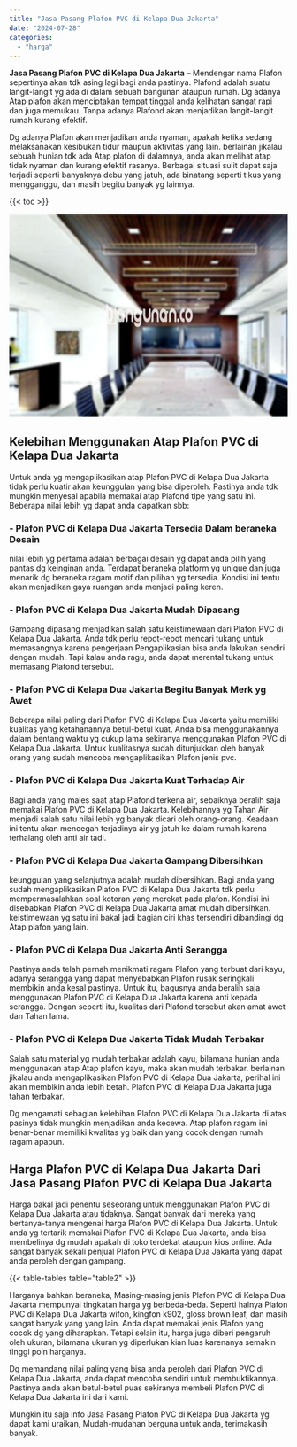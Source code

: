 ```yaml
---
title: "Jasa Pasang Plafon PVC di Kelapa Dua Jakarta"
date: "2024-07-28"
categories: 
  - "harga"
---
```


**Jasa Pasang Plafon PVC di Kelapa Dua Jakarta** – Mendengar nama Plafon sepertinya akan tdk asing lagi bagi anda pastinya. Plafond adalah suatu langit-langit yg ada di dalam sebuah bangunan ataupun rumah. Dg adanya Atap plafon akan menciptakan tempat tinggal anda kelihatan sangat rapi dan juga memukau. Tanpa adanya Plafond akan menjadikan langit-langit rumah kurang efektif.

Dg adanya Plafon akan menjadikan anda nyaman, apakah ketika sedang melaksanakan kesibukan tidur maupun aktivitas yang lain. berlainan jikalau sebuah hunian tdk ada Atap plafon di dalamnya, anda akan melihat atap tidak nyaman dan kurang efektif rasanya. Berbagai situasi sulit dapat saja terjadi seperti banyaknya debu yang jatuh, ada binatang seperti tikus yang mengganggu, dan masih begitu banyak yg lainnya.

{{< toc >}}

![Jasa Pasang Plafon PVC di Kelapa Dua Jakarta](/images/flafond-pvc-murah13.png)

## Kelebihan Menggunakan Atap Plafon PVC di Kelapa Dua Jakarta

Untuk anda yg mengaplikasikan atap Plafon PVC di Kelapa Dua Jakarta tidak perlu kuatir akan keunggulan yang bisa diperoleh. Pastinya anda tdk mungkin menyesal apabila memakai atap Plafond tipe yang satu ini. Beberapa nilai lebih yg dapat anda dapatkan sbb:

### \- Plafon PVC di Kelapa Dua Jakarta Tersedia Dalam beraneka Desain

nilai lebih yg pertama adalah berbagai desain yg dapat anda pilih yang pantas dg keinginan anda. Terdapat beraneka platform yg unique dan juga menarik dg beraneka ragam motif dan pilihan yg tersedia. Kondisi ini tentu akan menjadikan gaya ruangan anda menjadi paling keren.

### \- Plafon PVC di Kelapa Dua Jakarta Mudah Dipasang

Gampang dipasang menjadikan salah satu keistimewaan dari Plafon PVC di Kelapa Dua Jakarta. Anda tdk perlu repot-repot mencari tukang untuk memasangnya karena pengerjaan Pengaplikasian bisa anda lakukan sendiri dengan mudah. Tapi kalau anda ragu, anda dapat merental tukang untuk memasang Plafond tersebut.

### \- Plafon PVC di Kelapa Dua Jakarta Begitu Banyak Merk yg Awet

Beberapa nilai paling dari Plafon PVC di Kelapa Dua Jakarta yaitu memiliki kualitas yang ketahanannya betul-betul kuat. Anda bisa menggunakannya dalam bentang waktu yg cukup lama sekiranya menggunakan Plafon PVC di Kelapa Dua Jakarta. Untuk kualitasnya sudah ditunjukkan oleh banyak orang yang sudah mencoba mengaplikasikan Plafon jenis pvc.

### \- Plafon PVC di Kelapa Dua Jakarta Kuat Terhadap Air

Bagi anda yang males saat atap Plafond terkena air, sebaiknya beralih saja memakai Plafon PVC di Kelapa Dua Jakarta. Kelebihannya yg Tahan Air menjadi salah satu nilai lebih yg banyak dicari oleh orang-orang. Keadaan ini tentu akan mencegah terjadinya air yg jatuh ke dalam rumah karena terhalang oleh anti air tadi.

### \- Plafon PVC di Kelapa Dua Jakarta Gampang Dibersihkan

keunggulan yang selanjutnya adalah mudah dibersihkan. Bagi anda yang sudah mengaplikasikan Plafon PVC di Kelapa Dua Jakarta tdk perlu mempermasalahkan soal kotoran yang merekat pada plafon. Kondisi ini disebabkan Plafon PVC di Kelapa Dua Jakarta amat mudah dibersihkan. keistimewaan yg satu ini bakal jadi bagian ciri khas tersendiri dibandingi dg Atap plafon yang lain.

### \- Plafon PVC di Kelapa Dua Jakarta Anti Serangga

Pastinya anda telah pernah menikmati ragam Plafon yang terbuat dari kayu, adanya serangga yang dapat menyebabkan Plafon rusak seringkali membikin anda kesal pastinya. Untuk itu, bagusnya anda beralih saja menggunakan Plafon PVC di Kelapa Dua Jakarta karena anti kepada serangga. Dengan seperti itu, kualitas dari Plafond tersebut akan amat awet dan Tahan lama.

### \- Plafon PVC di Kelapa Dua Jakarta Tidak Mudah Terbakar

Salah satu material yg mudah terbakar adalah kayu, bilamana hunian anda menggunakan atap Atap plafon kayu, maka akan mudah terbakar. berlainan jikalau anda mengaplikasikan Plafon PVC di Kelapa Dua Jakarta, perihal ini akan membikin anda lebih betah. Plafon PVC di Kelapa Dua Jakarta juga tahan terbakar.

Dg mengamati sebagian kelebihan Plafon PVC di Kelapa Dua Jakarta di atas pasinya tidak mungkin menjadikan anda kecewa. Atap plafon ragam ini benar-benar memiliki kwalitas yg baik dan yang cocok dengan rumah ragam apapun.

## Harga Plafon PVC di Kelapa Dua Jakarta Dari Jasa Pasang Plafon PVC di Kelapa Dua Jakarta

Harga bakal jadi penentu seseorang untuk menggunakan Plafon PVC di Kelapa Dua Jakarta atau tidaknya. Sangat banyak dari mereka yang bertanya-tanya mengenai harga Plafon PVC di Kelapa Dua Jakarta. Untuk anda yg tertarik memakai Plafon PVC di Kelapa Dua Jakarta, anda bisa membelinya dg mudah apakah di toko terdekat ataupun kios online. Ada sangat banyak sekali penjual Plafon PVC di Kelapa Dua Jakarta yang dapat anda peroleh dengan gampang.

{{< table-tables table="table2" >}}

Harganya bahkan beraneka, Masing-masing jenis Plafon PVC di Kelapa Dua Jakarta mempunyai tingkatan harga yg berbeda-beda. Seperti halnya Plafon PVC di Kelapa Dua Jakarta wifon, kingfon k902, gloss brown leaf, dan masih sangat banyak yang yang lain. Anda dapat memakai jenis Plafon yang cocok dg yang diharapkan. Tetapi selain itu, harga juga diberi pengaruh oleh ukuran, bilamana ukuran yg diperlukan kian luas karenanya semakin tinggi poin harganya.

Dg memandang nilai paling yang bisa anda peroleh dari Plafon PVC di Kelapa Dua Jakarta, anda dapat mencoba sendiri untuk membuktikannya. Pastinya anda akan betul-betul puas sekiranya membeli Plafon PVC di Kelapa Dua Jakarta ini dari kami.

Mungkin itu saja info Jasa Pasang Plafon PVC di Kelapa Dua Jakarta yg dapat kami uraikan, Mudah-mudahan berguna untuk anda, terimakasih banyak.
